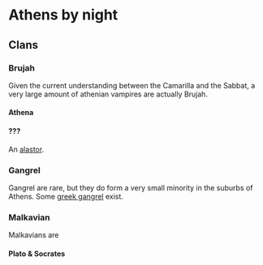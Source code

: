 # Athens by night

## Clans

### Brujah

Given the current understanding between the Camarilla and the Sabbat, a very large amount of athenian vampires are actually Brujah.

#### Athena

#### ???

An [alastor](http://whitewolf.wikia.com/wiki/Alastor).

### Gangrel

Gangrel are rare, but they do form a very small minority in the suburbs of Athens. Some [greek gangrel](http://whitewolf.wikia.com/wiki/City_Gangrel#Greek_Gangrel) exist.

### Malkavian

Malkavians are

#### Plato & Socrates



